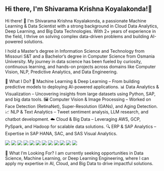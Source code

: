 ## Hi there, I'm Shivarama Krishna Koyalakonda!👋

Hi there! 👋 I'm Shivarama Krishna Koyalakonda, a passionate Machine Learning & Data Scientist with a strong background in Cloud Data Analytics, Deep Learning, and Big Data Technologies. With 2+ years of experience in the field, I thrive on solving complex data-driven problems and building AI-powered solutions.

I hold a Master’s degree in Information Science and Technology from Missouri S&T and a Bachelor’s degree in Computer Science from Osmania University. My journey in data science has been fueled by curiosity, continuous learning, and hands-on projects across domains like Computer Vision, NLP, Predictive Analytics, and Data Engineering.

🔬 What I Do?
🧠 Machine Learning & Deep Learning – From building predictive models to deploying AI-powered applications.
📊 Data Analytics & Visualization – Uncovering insights from large datasets using Python, SAP, and big data tools.
🖼️ Computer Vision & Image Processing – Worked on Face Detection (RetinaNet), Super-Resolution (GANs), and Aging Detection.
📈 NLP & Text Analytics – Tweet sentiment analysis, LLM research, and chatbot development.
☁️ Cloud & Big Data – Leveraging AWS, GCP, PySpark, and Hadoop for scalable data solutions.
🔍 ERP & SAP Analytics – Expertise in SAP HANA, SAC, and SAS Visual Analytics.

<p align="Left">
<img src="https://img.shields.io/badge/Data_Science-ML-blue?logo=scikitlearn&logoColor=white"/>
<img src="https://img.shields.io/badge/Deep_Learning-DL-orange?logo=tensorflow&logoColor=white"/>
<img src="https://img.shields.io/badge/Neural_Networks-ANN/CNN-red?logo=pytorch&logoColor=white"/>
<img src="https://img.shields.io/badge/Pandas-Data_Manipulation-blue?logo=pandas&logoColor=white"/>
<img src="https://img.shields.io/badge/NumPy-Data_Analysis-orange?logo=numpy&logoColor=white"/>
<img src="https://img.shields.io/badge/TensorFlow-Deep_Learning-yellow?logo=tensorflow&logoColor=white"/>
<img src="https://img.shields.io/badge/Keras-Neural_Networks-red?logo=keras&logoColor=white"/>
<img src="https://img.shields.io/badge/AWS_SageMaker-Machine_Learning-green?logo=amazonaws&logoColor=white"/>
<img src="https://img.shields.io/badge/GCP-Cloud_Computing-blue?logo=googlecloud&logoColor=white"/>
<img src="https://img.shields.io/badge/API_Development-FastAPI-brightgreen?logo=fastapi&logoColor=white"/>
<img src="https://img.shields.io/badge/SAP_HANA-Studio-orange?logo=sap&logoColor=white"/>
<img src="https://img.shields.io/badge/SAP_Analytics-Cloud-blue?logo=sap&logoColor=white"/>

🎯 What I’m Looking For?
I am currently seeking opportunities in Data Science, Machine Learning, or Deep Learning Engineering, where I can apply my expertise in AI, Cloud, and Big Data to drive impactful solutions.

